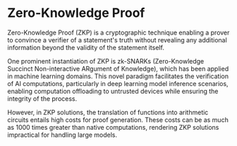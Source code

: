 # Zero-Knowledge Proof

Zero-Knowledge Proof (ZKP) is a cryptographic technique enabling a prover to convince a verifier of a statement's truth without revealing any additional information beyond the validity of the statement itself.

One prominent instantiation of ZKP is zk-SNARKs (Zero-Knowledge Succinct Non-interactive ARgument of Knowledge), which has been applied in machine learning domains. This novel paradigm facilitates the verification of AI computations, particularly in deep learning model inference scenarios, enabling computation offloading to untrusted devices while ensuring the integrity of the process.

However, in ZKP solutions, the translation of functions into arithmetic circuits entails high costs for proof generation. These costs can be as much as 1000 times greater than native computations, rendering ZKP solutions impractical for handling large models.
